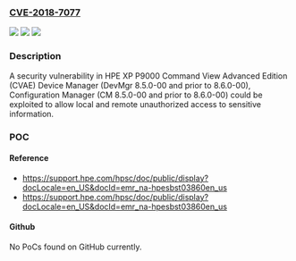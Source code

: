 ### [CVE-2018-7077](https://cve.mitre.org/cgi-bin/cvename.cgi?name=CVE-2018-7077)
![](https://img.shields.io/static/v1?label=Product&message=HPE%20XP%20P9000%20Command%20View%20Advanced%20Edition%20(CVAE)&color=blue)
![](https://img.shields.io/static/v1?label=Version&message=n%2Fa&color=blue)
![](https://img.shields.io/static/v1?label=Vulnerability&message=Local%20and%20Remote%20Unauthorized%20Access%20to%20Sensitive%20Information&color=brighgreen)

### Description

A security vulnerability in HPE XP P9000 Command View Advanced Edition (CVAE) Device Manager (DevMgr 8.5.0-00 and prior to 8.6.0-00), Configuration Manager (CM 8.5.0-00 and prior to 8.6.0-00) could be exploited to allow local and remote unauthorized access to sensitive information.

### POC

#### Reference
- https://support.hpe.com/hpsc/doc/public/display?docLocale=en_US&docId=emr_na-hpesbst03860en_us
- https://support.hpe.com/hpsc/doc/public/display?docLocale=en_US&docId=emr_na-hpesbst03860en_us

#### Github
No PoCs found on GitHub currently.

